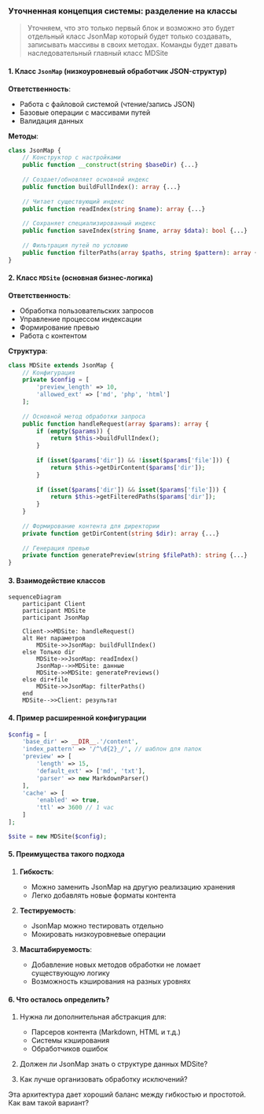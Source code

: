### Уточненная концепция системы: разделение на классы


> Уточняем, что это только первый блок
>  и возможно это будет отдельный класс JsonMaр
> который будет только создавать, записывать  массивы  в своих методах.
> Команды будет давать наследовательный главный класс MDSite



#### 1. Класс `JsonMap` (низкоуровневый обработчик JSON-структур)

**Ответственность**:
- Работа с файловой системой (чтение/запись JSON)
- Базовые операции с массивами путей
- Валидация данных

**Методы**:
```php
class JsonMap {
    // Конструктор с настройками
    public function __construct(string $baseDir) {...}
    
    // Создает/обновляет основной индекс
    public function buildFullIndex(): array {...}
    
    // Читает существующий индекс
    public function readIndex(string $name): array {...}
    
    // Сохраняет специализированный индекс
    public function saveIndex(string $name, array $data): bool {...}
    
    // Фильтрация путей по условию
    public function filterPaths(array $paths, string $pattern): array {...}
}
```

#### 2. Класс `MDSite` (основная бизнес-логика)

**Ответственность**:
- Обработка пользовательских запросов
- Управление процессом индексации
- Формирование превью
- Работа с контентом

**Структура**:
```php
class MDSite extends JsonMap {
    // Конфигурация
    private $config = [
        'preview_length' => 10,
        'allowed_ext' => ['md', 'php', 'html']
    ];
    
    // Основной метод обработки запроса
    public function handleRequest(array $params): array {
        if (empty($params)) {
            return $this->buildFullIndex();
        }
        
        if (isset($params['dir']) && !isset($params['file'])) {
            return $this->getDirContent($params['dir']);
        }
        
        if (isset($params['dir']) && isset($params['file'])) {
            return $this->getFilteredPaths($params['dir']);
        }
    }
    
    // Формирование контента для директории
    private function getDirContent(string $dir): array {...}
    
    // Генерация превью
    private function generatePreview(string $filePath): string {...}
}
```

#### 3. Взаимодействие классов

```mermaid
sequenceDiagram
    participant Client
    participant MDSite
    participant JsonMap
    
    Client->>MDSite: handleRequest()
    alt Нет параметров
        MDSite->>JsonMap: buildFullIndex()
    else Только dir
        MDSite->>JsonMap: readIndex()
        JsonMap-->>MDSite: данные
        MDSite->>MDSite: generatePreviews()
    else dir+file
        MDSite->>JsonMap: filterPaths()
    end
    MDSite-->>Client: результат
```

#### 4. Пример расширенной конфигурации

```php
$config = [
    'base_dir' => __DIR__.'/content',
    'index_pattern' => '/^\d{2}_/', // шаблон для папок
    'preview' => [
        'length' => 15,
        'default_ext' => ['md', 'txt'],
        'parser' => new MarkdownParser()
    ],
    'cache' => [
        'enabled' => true,
        'ttl' => 3600 // 1 час
    ]
];

$site = new MDSite($config);
```

#### 5. Преимущества такого подхода

1. **Гибкость**:
   - Можно заменить JsonMap на другую реализацию хранения
   - Легко добавлять новые форматы контента

2. **Тестируемость**:
   - JsonMap можно тестировать отдельно
   - Мокировать низкоуровневые операции

3. **Масштабируемость**:
   - Добавление новых методов обработки не ломает существующую логику
   - Возможность кэширования на разных уровнях

#### 6. Что осталось определить?

1. Нужна ли дополнительная абстракция для:
   - Парсеров контента (Markdown, HTML и т.д.)
   - Системы кэширования
   - Обработчиков ошибок

2. Должен ли JsonMap знать о структуре данных MDSite?

3. Как лучше организовать обработку исключений?

Эта архитектура дает хороший баланс между гибкостью и простотой. Как вам такой вариант?
